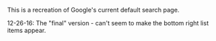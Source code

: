 This is a recreation of Google's current default search page.

12-26-16: The "final" version - can't seem to make the bottom right list items appear.